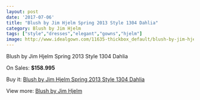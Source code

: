 ```yaml
---
layout: post
date: '2017-07-06'
title: "Blush by Jim Hjelm Spring 2013 Style 1304 Dahlia"
category: Blush by Jim Hjelm
tags: ["style","dresses","elegant","gowns","hjelm"]
image: http://www.idealgown.com/11635-thickbox_default/blush-by-jim-hjelm-spring-2013-style-1304-dahlia.jpg
---
```

Blush by Jim Hjelm Spring 2013 Style 1304 Dahlia

On Sales: **$158.995**
<a href="https://www.idealgown.com/en/blush-by-jim-hjelm/4737-blush-by-jim-hjelm-spring-2013-style-1304-dahlia.html"><amp-img layout="responsive" width="600" height="600" src="//www.idealgown.com/11635-thickbox_default/blush-by-jim-hjelm-spring-2013-style-1304-dahlia.jpg" alt="Blush by Jim Hjelm Spring 2013 Style 1304 Dahlia 0" /></a>
<a href="https://www.idealgown.com/en/blush-by-jim-hjelm/4737-blush-by-jim-hjelm-spring-2013-style-1304-dahlia.html"><amp-img layout="responsive" width="600" height="600" src="//www.idealgown.com/11634-thickbox_default/blush-by-jim-hjelm-spring-2013-style-1304-dahlia.jpg" alt="Blush by Jim Hjelm Spring 2013 Style 1304 Dahlia 1" /></a>
<a href="https://www.idealgown.com/en/blush-by-jim-hjelm/4737-blush-by-jim-hjelm-spring-2013-style-1304-dahlia.html"><amp-img layout="responsive" width="600" height="600" src="//www.idealgown.com/11633-thickbox_default/blush-by-jim-hjelm-spring-2013-style-1304-dahlia.jpg" alt="Blush by Jim Hjelm Spring 2013 Style 1304 Dahlia 2" /></a>

Buy it: [Blush by Jim Hjelm Spring 2013 Style 1304 Dahlia](https://www.idealgown.com/en/blush-by-jim-hjelm/4737-blush-by-jim-hjelm-spring-2013-style-1304-dahlia.html "Blush by Jim Hjelm Spring 2013 Style 1304 Dahlia")

View more: [Blush by Jim Hjelm](https://www.idealgown.com/en/58-blush-by-jim-hjelm "Blush by Jim Hjelm")